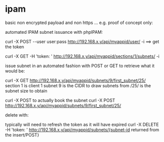 # ipam

basic non encrypted payload and non https  ... e.g. proof of concept only:

automated IPAM subnet issuance with phpIPAM: 


curl -X POST --user user:pass http://192.168.x.y/api/myappid/user/ -i
==> get the token 

curl -X GET -H 'token: <insert token here>' http://192.168.x.y/api/myappid/sections/1/subnets/ -i
  
issue subnet in an automated fashion with POST or GET to retrieve what it would be:

curl -X GET http://192.168.x.y/api/myappid/subnets/9/first_subnet/25/
section 1 is client 1
subnet 9 is the CIDR to draw subnets from 
/25/ is the subnet size to obtain

curl -X POST to actually book the subnet     curl -X POST http://192.168.x.y/api/myappid/subnets/9/first_subnet/25/

delete with:

typically will need to refresh the token as it will have expired
curl -X DELETE -H 'token: <insert token here>' http://192.168.x.y/api/myappid/subnets/{subnet-id returned from the insert/POST}
  
